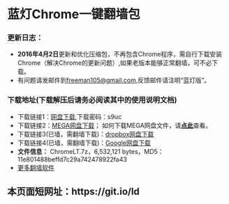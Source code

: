 # 蓝灯Chrome一键翻墙包

<h3>

<a id="user-content-说明" class="anchor" href="#%E8%AF%B4%E6%98%8E" aria-hidden="true"><span class="octicon octicon-link"></span></a>更新日志：</h3>

<ul>

<li><b>2016年4月2日</b>更新和优化压缩包，不再包含Chrome程序，需自行下载安装Chrome（解决Chrome的更新问题）,如果老版本能够正常翻墙，可不必下载。
</li>
<li>有问题请发邮件到<a href="mailto:freeman105@gmail.com">freeman105@gmail.com</a>,反馈邮件请注明“蓝灯版”。</li>
</ul>




<h3>下载地址(下载解压后请务必阅读其中的使用说明文档)</h3>
<ul>

<li>
 下载链接1：<a href="http://pan.baidu.com/s/1i54fMBF" target="_blank">网盘下载</a>,下载密码：s9uc
</li>
<li>
 下载链接2：<a href="https://mega.nz/#!Ot81AKZb!GBN9HXB_5eQ9oiRUYniUIWiNyEmsp8rPyuuULyim3TM" target="_blank">MEGA网盘下载</a>； 如何下载MEGA网盘文件，请<strong><a target="_blank" href="https://raw.githubusercontent.com/kgfw/fg/master/wstp/mega.jpg">点此</a></strong>查看。
</li>

<li>
 下载链接3(已墙，需翻墙下载)：<a href="https://www.dropbox.com/s/0d0iw00vyj8wbvf/ChromeLT.7z?dl=0" target="_blank">dropbox网盘下载</a>
</li>

<li>
 下载链接4(已墙，需翻墙下载)：<a href="https://drive.google.com/file/d/0B9KkeZvZHMRvSVJNa0ZOc0VXbWs/view?usp=sharing" target="_blank">Google网盘下载</a>
</li>
<li><b>文件信息：</b>  ChromeLT.7z，6,532,121 bytes，MD5：11e801488beffd7c29a742478922fa43
<li>
 <a href="https://github.com/bannedbook/fanqiang/wiki" target="_blank">更多翻墙软件</a>
</li>

</ul>
<h2>本页面短网址：https://git.io/ld </h2>